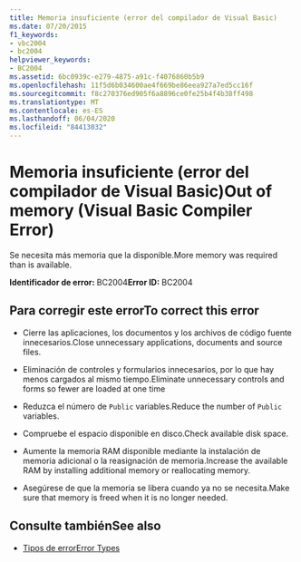 ```yaml
---
title: Memoria insuficiente (error del compilador de Visual Basic)
ms.date: 07/20/2015
f1_keywords:
- vbc2004
- bc2004
helpviewer_keywords:
- BC2004
ms.assetid: 6bc0939c-e279-4875-a91c-f4076860b5b9
ms.openlocfilehash: 11f5d6b034600ae4f669be86eea927a7ed5cc16f
ms.sourcegitcommit: f8c270376ed905f6a8896ce0fe25b4f4b38ff498
ms.translationtype: MT
ms.contentlocale: es-ES
ms.lasthandoff: 06/04/2020
ms.locfileid: "84413032"
---
```

# <a name="out-of-memory-visual-basic-compiler-error"></a><span data-ttu-id="004de-102">Memoria insuficiente (error del compilador de Visual Basic)</span><span class="sxs-lookup"><span data-stu-id="004de-102">Out of memory (Visual Basic Compiler Error)</span></span>
<span data-ttu-id="004de-103">Se necesita más memoria que la disponible.</span><span class="sxs-lookup"><span data-stu-id="004de-103">More memory was required than is available.</span></span>  
  
 <span data-ttu-id="004de-104">**Identificador de error:** BC2004</span><span class="sxs-lookup"><span data-stu-id="004de-104">**Error ID:** BC2004</span></span>  
  
## <a name="to-correct-this-error"></a><span data-ttu-id="004de-105">Para corregir este error</span><span class="sxs-lookup"><span data-stu-id="004de-105">To correct this error</span></span>  
  
- <span data-ttu-id="004de-106">Cierre las aplicaciones, los documentos y los archivos de código fuente innecesarios.</span><span class="sxs-lookup"><span data-stu-id="004de-106">Close unnecessary applications, documents and source files.</span></span>  
  
- <span data-ttu-id="004de-107">Eliminación de controles y formularios innecesarios, por lo que hay menos cargados al mismo tiempo.</span><span class="sxs-lookup"><span data-stu-id="004de-107">Eliminate unnecessary controls and forms so fewer are loaded at one time</span></span>  
  
- <span data-ttu-id="004de-108">Reduzca el número de `Public` variables.</span><span class="sxs-lookup"><span data-stu-id="004de-108">Reduce the number of `Public` variables.</span></span>  
  
- <span data-ttu-id="004de-109">Compruebe el espacio disponible en disco.</span><span class="sxs-lookup"><span data-stu-id="004de-109">Check available disk space.</span></span>  
  
- <span data-ttu-id="004de-110">Aumente la memoria RAM disponible mediante la instalación de memoria adicional o la reasignación de memoria.</span><span class="sxs-lookup"><span data-stu-id="004de-110">Increase the available RAM by installing additional memory or reallocating memory.</span></span>  
  
- <span data-ttu-id="004de-111">Asegúrese de que la memoria se libera cuando ya no se necesita.</span><span class="sxs-lookup"><span data-stu-id="004de-111">Make sure that memory is freed when it is no longer needed.</span></span>  
  
## <a name="see-also"></a><span data-ttu-id="004de-112">Consulte también</span><span class="sxs-lookup"><span data-stu-id="004de-112">See also</span></span>

- [<span data-ttu-id="004de-113">Tipos de error</span><span class="sxs-lookup"><span data-stu-id="004de-113">Error Types</span></span>](../../programming-guide/language-features/error-types.md)
